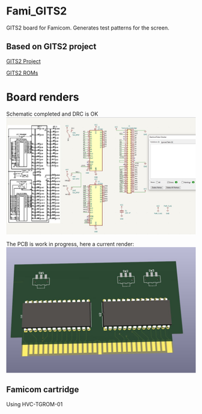 # Fami_GITS2
GITS2 board for Famicom. Generates test patterns for the screen.


## Based on GITS2 project
[GITS2 Project](https://qrx.narod.ru/izm/g_its.htm)

[GITS2 ROMs](https://ftp.radio.ru/pub/2002/10/gits2/)


# Board renders
Schematic completed and DRC is OK
![Schematic](Images/Schematic.jpg)

The PCB is work in progress, here a current render:
![Front](Images/Board_Front.jpg)


## Famicom cartridge
Using HVC-TGROM-01 